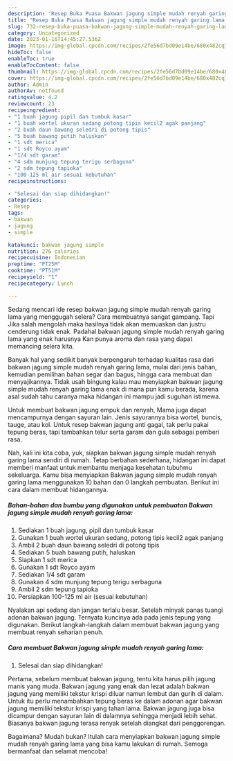 ```yaml
---
description: "Resep Buka Puasa Bakwan jagung simple mudah renyah garing lama, Enak Banget"
title: "Resep Buka Puasa Bakwan jagung simple mudah renyah garing lama, Enak Banget"
slug: 732-resep-buka-puasa-bakwan-jagung-simple-mudah-renyah-garing-lama-enak-banget
category: Uncategorized
date: 2023-01-16T14:45:27.536Z
image: https://img-global.cpcdn.com/recipes/2fe56d7bd09e14be/680x482cq70/bakwan-jagung-simple-mudah-renyah-garing-lama-foto-resep-utama.jpg
hideToc: false
enableToc: true
enableTocContent: false
thumbnail: https://img-global.cpcdn.com/recipes/2fe56d7bd09e14be/680x482cq70/bakwan-jagung-simple-mudah-renyah-garing-lama-foto-resep-utama.jpg
cover: https://img-global.cpcdn.com/recipes/2fe56d7bd09e14be/680x482cq70/bakwan-jagung-simple-mudah-renyah-garing-lama-foto-resep-utama.jpg
author: Admin
authorAv: notfound
ratingvalue: 4.2
reviewcount: 23
recipeingredient:
- "1 buah jagung pipil dan tumbuk kasar"
- "1 buah wortel ukuran sedang potong tipis kecil2 agak panjang"
- "2 buah daun bawang seledri di potong tipis"
- "5 buah bawang putih haluskan"
- "1 sdt merica"
- "1 sdt Royco ayam"
- "1/4 sdt garam"
- "4 sdm munjung tepung terigu serbaguna"
- "2 sdm tepung tapioka"
- "100-125 ml air sesuai kebutuhan"
recipeinstructions:

- "Selesai dan siap dihidangkan!"
categories:
- Resep
tags:
- bakwan
- jagung
- simple

katakunci: bakwan jagung simple 
nutrition: 276 calories
recipecuisine: Indonesian
preptime: "PT25M"
cooktime: "PT51M"
recipeyield: "1"
recipecategory: Lunch

---
```



Sedang mencari ide resep bakwan jagung simple mudah renyah garing lama yang menggugah selera? Cara membuatnya sangat gampang. Tapi Jika salah mengolah maka hasilnya tidak akan memuaskan dan justru cenderung tidak enak. Padahal bakwan jagung simple mudah renyah garing lama yang enak harusnya Kan punya aroma dan rasa yang dapat memancing selera kita.


Banyak hal yang sedikit banyak berpengaruh terhadap kualitas rasa dari bakwan jagung simple mudah renyah garing lama, mulai dari jenis bahan, kemudian pemilihan bahan segar dan bagus, hingga cara membuat dan menyajikannya. Tidak usah bingung kalau mau menyiapkan bakwan jagung simple mudah renyah garing lama enak di mana pun kamu berada, karena asal sudah tahu caranya maka hidangan ini mampu jadi suguhan istimewa.

Untuk membuat bakwan jagung empuk dan renyah, Mama juga dapat mencampurnya dengan sayuran lain. Jenis sayurannya bisa wortel, buncis, tauge, atau kol. Untuk resep bakwan jagung anti gagal, tak perlu pakai tepung beras, tapi tambahkan telur serta garam dan gula sebagai pemberi rasa.


Nah, kali ini kita coba, yuk, siapkan bakwan jagung simple mudah renyah garing lama sendiri di rumah. Tetap berbahan sederhana, hidangan ini dapat memberi manfaat untuk membantu menjaga kesehatan tubuhmu sekeluarga. Kamu bisa menyiapkan Bakwan jagung simple mudah renyah garing lama menggunakan 10 bahan dan 0 langkah pembuatan. Berikut ini cara dalam membuat hidangannya.

<!--inarticleads1-->

##### Bahan-bahan dan bumbu yang digunakan untuk pembuatan Bakwan jagung simple mudah renyah garing lama:

1. Sediakan 1 buah jagung, pipil dan tumbuk kasar
1. Gunakan 1 buah wortel ukuran sedang, potong tipis kecil2 agak panjang
1. Ambil 2 buah daun bawang seledri di potong tipis
1. Sediakan 5 buah bawang putih, haluskan
1. Siapkan 1 sdt merica
1. Gunakan 1 sdt Royco ayam
1. Sediakan 1/4 sdt garam
1. Gunakan 4 sdm munjung tepung terigu serbaguna
1. Ambil 2 sdm tepung tapioka
1. Persiapkan 100-125 ml air (sesuai kebutuhan)


Nyalakan api sedang dan jangan terlalu besar. Setelah minyak panas tuangi adonan bakwan jagung. Ternyata kuncinya ada pada jenis tepung yang digunakan. Berikut langkah-langkah dalam membuat bakwan jagung yang membuat renyah seharian penuh. 

<!--inarticleads2-->

##### Cara membuat Bakwan jagung simple mudah renyah garing lama:


1. Selesai dan siap dihidangkan!

Pertama, sebelum membuat bakwan jagung, tentu kita harus pilih jagung manis yang muda. Bakwan jagung yang enak dan lezat adalah bakwan jagung yang memiliki tekstur krispi diluar namun lembut dan gurih di dalam. Untuk itu perlu menambahkan tepung beras ke dalam adonan agar bakwan jagung memiliki tekstur krispi yang tahan lama. Bakwan jagung juga bisa dicampur dengan sayuran lain di dalamnya sehingga menjadi lebih sehat. Biasanya bakwan jagung terasa renyak setelah diangkat dari penggorengan. 

Bagaimana? Mudah bukan? Itulah cara menyiapkan bakwan jagung simple mudah renyah garing lama yang bisa kamu lakukan di rumah. Semoga bermanfaat dan selamat mencoba!
